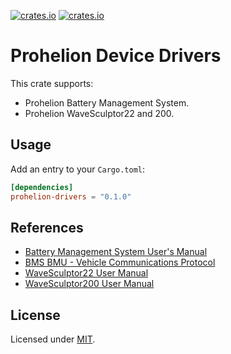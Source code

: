[![crates.io](https://img.shields.io/crates/v/prohelion-wavesculptor.svg)](https://crates.io/crates/prohelion-wavesculptor)
[![crates.io](https://img.shields.io/crates/d/prohelion-wavesculptor.svg)](https://crates.io/crates/prohelion-wavesculptor)

# Prohelion Device Drivers

This crate supports:
- Prohelion Battery Management System.
- Prohelion WaveSculptor22 and 200.

## Usage

Add an entry to your `Cargo.toml`:

```toml
[dependencies]
prohelion-drivers = "0.1.0"
```

## References

- [Battery Management System User's Manual](https://www.prohelion.com/wp-content/uploads/2022/07/PHLN67.011v2-BMS-Users-Manual.pdf)
- [BMS BMU - Vehicle Communications Protocol](https://www.prohelion.com/wp-content/uploads/2020/03/PRH67.010v2-BMS-BMU-Communications-Protocol.pdf)
- [WaveSculptor22 User Manual](https://www.prohelion.com/wp-content/uploads/2021/08/PHLN88.004v1-WaveSculptor22-Users-Manual.pdf)
- [WaveSculptor200 User Manual](https://www.prohelion.com/wp-content/uploads/2021/11/PHLN74.021v1-Users-Manual.pdf)

## License

Licensed under [MIT](https://opensource.org/licenses/MIT).
